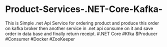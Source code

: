 # Product-Services-.NET-Core-Kafka- 

This is Simple .net Api Service for ordering product and produce this order on kafka broker then another service in .net api consume on it and save order in data base and finally return receipt.
#.NET Core
#Kfka
$Producer
#Consumer
#Docker
#ZooKeeper
